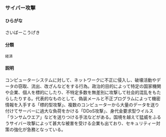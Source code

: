 <div style="display:none;">

## [あ行](securities-terms?id=あ行)
## [か行](securities-terms?id=か行)
## [さ行](securities-terms?id=さ行)

</div>

### サイバー攻撃

#### ひらがな

さいばーこうげき

#### 分類

`経済`

#### 説明

コンピューターシステムに対して、ネットワークに不正に侵入し、破壊活動やデータの窃取、流出、改ざんなどをする行為。政治的目的によって特定の国家機関や企業、個人を標的にしたり、不特定多数を無差別に攻撃して社会的混乱をもたらしたりする。代表的なものとして、偽装メールと不正プログラムによって機密情報を入手する「標的型攻撃」、複数のコンピューターから大量のデータを送り付けてサーバーに過大な負荷をかける「DDoS攻撃」、身代金要求型ウイルス「ランサムウエア」などを送りつける手法などがある。国境を越えて猛威をふるうサイバー攻撃によって甚大な被害を受ける企業も出ており、セキュリティー対策の強化が急務となっている。

<div style="display:none;">

## [た行](securities-terms?id=た行)
## [な行](securities-terms?id=な行)
## [は行](securities-terms?id=は行)
## [ま行](securities-terms?id=ま行)
## [や行](securities-terms?id=や行)
## [ら行](securities-terms?id=ら行)
## [わ行](securities-terms?id=わ行)
## [英数字・記号](securities-terms?id=英数字・記号)

</div>

